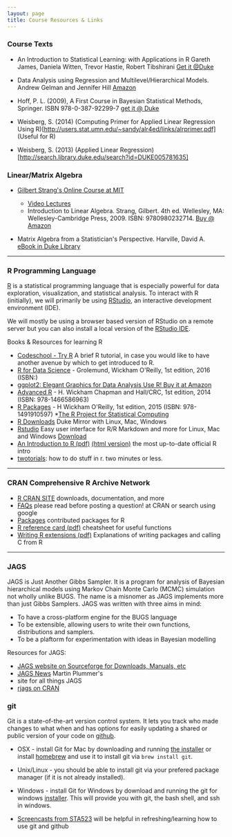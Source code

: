 ```yaml
---
layout: page
title: Course Resources & Links
---
```

### Course Texts

* An Introduction to Statistical Learning: with Applications in R
  Gareth James, Daniela Witten, Trevor Hastie, Robert Tibshirani [Get
  it @Duke](http://getitatduke.library.duke.edu/?sid=sersol&SS_jc=TC0000935811&title=An%20Introduction%20to%20Statistical%20Learning%20with%20Applications%20in%20R)
* Data Analysis using Regression and Multilevel/Hierarchical Models.
  Andrew Gelman and Jennifer Hill
  [Amazon](https://www.amazon.com/Analysis-Regression-Multilevel-Hierarchical-Models/dp/052168689X/ref=sr_1_1_twi_pap_2?s=books&ie=UTF8&qid=1483554410&sr=1-1&keywords=9780521686891)
* Hoff, P. L.  (2009),  A First Course in Bayesian Statistical Methods,
Springer.  ISBN 978-0-387-92299-7  [get it @ Duke](http://getitatduke.library.duke.edu/?sid=sersol&SS_jc=TC0000296463&title=A%20First%20Course%20in%20Bayesian%20Statistical%20Methods)

* Weisberg, S. (2014)  (Computing Primer for Applied Linear Regression Using R)[http://users.stat.umn.edu/~sandy/alr4ed/links/alrprimer.pdf]  (Useful for R)

* Weisberg, S. (2013)  (Applied Linear Regression)[http://search.library.duke.edu/search?id=DUKE005781635]  

### Linear/Matrix Algebra

* [Gilbert Strang's Online Course at MIT](http://ocw.mit.edu/courses/mathematics/18-06-linear-algebra-spring-2010/index.htm)
  * [Video Lectures](http://ocw.mit.edu/courses/mathematics/18-06-linear-algebra-spring-2010/video-lectures/)
  * Introduction to Linear Algebra. Strang, Gilbert. 4th ed. Wellesley, MA: Wellesley-Cambridge Press, 2009. ISBN: 9780980232714. [Buy @ Amazon](http://www.amazon.com/exec/obidos/ASIN/0980232716/ref=nosim/mitopencourse-20)

* Matrix Algebra from a Statistician's Perspective. Harville, David A. [eBook in Duke Library](http://getitatduke.library.duke.edu/?sid=sersol&SS_jc=TC0000199325&title=Matrix%20Algebra%20from%20a%20Statistician%27s%20Perspective)

* * *

### R Programming Language

[R](http://www.r-project.org) is a statistical programming language that is especially powerful for data exploration, visualization, and statistical analysis. To interact with R (initially), we will primarily be using [RStudio](http://www.rstudio.com/), an interactive development environment (IDE).

 We will mostly be using a browser based version of RStudio on a remote server but you can also install a local version of the [RStudio IDE](http://www.rstudio.com/ide/download/desktop).


Books & Resources for learning R

* [Codeschool - Try R](https://www.codeschool.com/courses/try-r)  A brief R tutorial, in case you would like to have another avenue by which to get introduced to R.
* [R for Data Science](http://r4ds.had.co.nz) - Grolemund, Wickham 
O'Reilly, 1st edition, 2016 (ISBN:)
* [ggplot2: Elegant Graphics for Data Analysis Use R! Buy it at
  Amazon](http://www.amazon.com/ggplot2-Elegant-Graphics-Data-Analysis/dp/0387981403/ref=pd_sim_14_3?ie=UTF8&refRID=0PWK3YY76N4T5G8KQRFF)
* [Advanced R](http://adv-r.had.co.nz) - H. Wickham 
Chapman and Hall/CRC, 1st edition, 2014 (ISBN: 978-1466586963)
* [R Packages](http://r-pkgs.had.co.nz) - H Wickham 
O'Reilly, 1st edition, 2015 (ISBN: 978-1491910597)
*[The R Project for Statistical Computing](https://www.r-project.org)
* [R Downloads](http://archive.linux.duke.edu/cran/) Duke Mirror with Linux, Mac, Windows
* [Rstudio](https://www.rstudio.com) Easy user interface for R/R Markdown and more for Linux, Mac and Windows  [Download](https://www.rstudio.com/products/RStudio/)
* [An Introduction to R (pdf)](https://cran.r-project.org/doc/manuals/R-intro.pdf)  [(html version)](https://cran.r-project.org/doc/manuals/R-intro.html) the most up-to-date official R intro 
* [twotorials](http://www.twotorials.com/): how to do stuff in r. two minutes or less.

* * *

### CRAN Comprehensive R Archive Network

* [R CRAN SITE](https://cran.r-project.or) downloads, documentation, and more
* [FAQs](http://cran.r-project.org/doc/FAQ/R-FAQ.html) please read before posting a question! at CRAN or search using google 
* [Packages](http://cran.r-project.org/src/contrib/PACKAGES.html) contributed packages for R 
* [R reference card (pdf)](http://cran.r-project.org/doc/contrib/refcard.pdf) cheatsheet for useful functions
* [Writing R extensions (pdf)](http://cran.r-project.org/doc/manuals/R-exts.pdf)  Explanations of writing packages and calling C from R


* * *

### JAGS


JAGS is Just Another Gibbs Sampler.  It is a program for analysis of
Bayesian hierarchical models using Markov Chain Monte Carlo (MCMC)
simulation  not wholly unlike BUGS. The name is a misnomer as JAGS
implements more than just Gibbs Samplers.
JAGS was written with three aims in mind:

* To have a cross-platform engine for the BUGS language
* To be extensible, allowing users to write their own functions, distributions and samplers.
* To be a plaftorm for experimentation with ideas in Bayesian modelling

Resources for JAGS:

* [JAGS website on Sourceforge for Downloads, Manuals, etc](http://mcmc-jags.sourceforge.net)
* [JAGS News](https://martynplummer.wordpress.com)  Martin Plummer's
* site for all things JAGS
* [rjags on CRAN](https://cran.r-project.org/web/packages/rjags/)

### git 


Git is a state-of-the-art version control system. It lets you track who made changes to what when and has options for easily updating a shared or public version of your code on [github](https://github.com/).

* OSX - install Git for Mac by downloading and running [the installer](http://git-scm.com/downloads) or install [homebrew](http://brew.sh/) and use it to install git via `brew install git`. 

* Unix/Linux - you should be able to install git via your prefered package manager (if it is not already installed).

* Windows - install Git for Windows by download and running the git for windows [installer](http://msysgit.github.io/). This will provide you with git, the bash shell, and ssh in windows.

* [Screencasts from STA523](http://www2.stat.duke.edu/~cr173/Sta523_Fa16/) will be helpful in refreshing/learning how
  to use git and github




